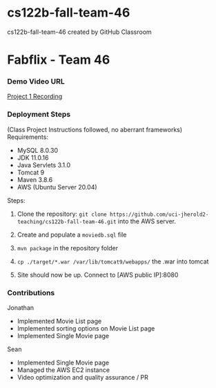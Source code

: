 # cs122b-fall-team-46
cs122b-fall-team-46 created by GitHub Classroom


# Fabflix - Team 46

### Demo Video URL
[Project 1 Recording](https://youtu.be/nYJDjfyUtsg)

### Deployment Steps
(Class Project Instructions followed, no aberrant frameworks)
Requirements:
* MySQL 8.0.30
* JDK 11.0.16
* Java Servlets 3.1.0
* Tomcat 9
* Maven 3.8.6
* AWS (Ubuntu Server 20.04)

Steps:
1. Clone the repository: `git clone https://github.com/uci-jherold2-teaching/cs122b-fall-team-46.git` into the AWS server.

2. Create and populate a `moviedb.sql` file

3. `mvn package` in the repository folder

4. `cp ./target/*.war /var/lib/tomcat9/webapps/` the .war into tomcat

5. Site should now be up. Connect to [AWS public IP]:8080


### Contributions

Jonathan
- Implemented Movie List page
- Implemented sorting options on Movie List page
- Implemented Single Movie page

Sean
- Implemented Single Movie page
- Managed the AWS EC2 instance
- Video optimization and quality assurance / PR
